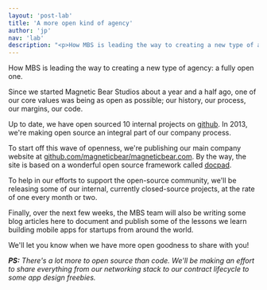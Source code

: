```yaml
---
layout: 'post-lab'
title: 'A more open kind of agency'
author: 'jp'
nav: 'lab'
description: "<p>How MBS is leading the way to creating a new type of agency a fully open one.</p><p>Since we started Magnetic Bear Studios about a year and a half ago, one of our core values was being as open as possible; our history, our process, our margins, our code.</p>"
---
```

<p>How MBS is leading the way to creating a new type of agency: a fully open one.</p>

<p>Since we started Magnetic Bear Studios about a year and a half ago, one of our core values was being as open as possible; our history, our process, our margins, our code.</p>

<p>Up to date, we have open sourced 10 internal projects on <a href="https://github.com/magneticbear" target="_blank">github</a>. In 2013, we're making open source an integral part of our company process.<p>

<p>To start off this wave of openness, we're publishing our main company website at <a href="https://github.com/magneticbear/magneticbear.com" target="_blank">github.com/magneticbear/magneticbear.com</a>. By the way, the site is based on a wonderful open source framework called <a href="https://github.com/bevry/docpad" target="_blank">docpad</a>.</p>

<p>To help in our efforts to support the open-source community, we'll be releasing some of our internal, currently closed-source projects, at the rate of one every month or two.</p>

<p>Finally, over the next few weeks, the MBS team will also be writing some blog articles here to document and publish some of the lessons we learn building mobile apps for startups from around the world.</p>

<p>We'll let you know when we have more open goodness to share with you!</p>

<p><i><b>PS:</b> There's a lot more to open source than code. We'll be making an effort to share everything from our networking stack to our contract lifecycle to some app design freebies.</i></p>

